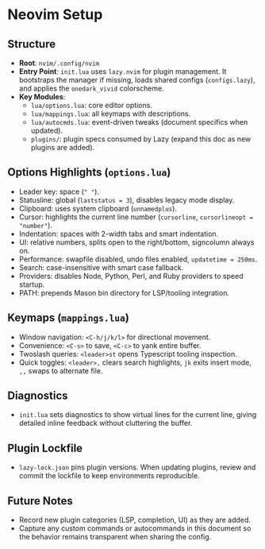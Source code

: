 # Neovim Setup

## Structure

- **Root**: `nvim/.config/nvim`
- **Entry Point**: `init.lua` uses `lazy.nvim` for plugin management. It bootstraps
  the manager if missing, loads shared configs (`configs.lazy`), and applies
  the `onedark_vivid` colorscheme.
- **Key Modules**:
  - `lua/options.lua`: core editor options.
  - `lua/mappings.lua`: all keymaps with descriptions.
  - `lua/autocmds.lua`: event-driven tweaks (document specifics when updated).
  - `plugins/`: plugin specs consumed by Lazy (expand this doc as new plugins
    are added).

## Options Highlights (`options.lua`)

- Leader key: space (`" "`).
- Statusline: global (`laststatus = 3`), disables legacy mode display.
- Clipboard: uses system clipboard (`unnamedplus`).
- Cursor: highlights the current line number (`cursorline`, `cursorlineopt = "number"`).
- Indentation: spaces with 2-width tabs and smart indentation.
- UI: relative numbers, splits open to the right/bottom, signcolumn always on.
- Performance: swapfile disabled, undo files enabled, `updatetime = 250ms`.
- Search: case-insensitive with smart case fallback.
- Providers: disables Node, Python, Perl, and Ruby providers to speed startup.
- PATH: prepends Mason bin directory for LSP/tooling integration.

## Keymaps (`mappings.lua`)

- Window navigation: `<C-h/j/k/l>` for directional movement.
- Convenience: `<C-s>` to save, `<C-c>` to yank entire buffer.
- Twoslash queries: `<leader>st` opens Typescript tooling inspection.
- Quick toggles: `<leader>,` clears search highlights, `jk` exits insert mode,
  `,,` swaps to alternate file.

## Diagnostics

- `init.lua` sets diagnostics to show virtual lines for the current line, giving
  detailed inline feedback without cluttering the buffer.

## Plugin Lockfile

- `lazy-lock.json` pins plugin versions. When updating plugins, review and
  commit the lockfile to keep environments reproducible.

## Future Notes

- Record new plugin categories (LSP, completion, UI) as they are added.
- Capture any custom commands or autocommands in this document so the behavior
  remains transparent when sharing the config.

